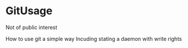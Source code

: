 # GitUsage
Not of public interest

How to use git a simple way
Incuding stating a daemon with write rights

